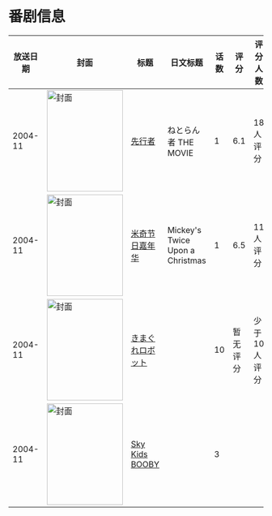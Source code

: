# 番剧信息

|放送日期|封面|标题|日文标题|话数|评分|评分人数|
|---|---|---|---|---|---|---|
|2004-11|<img src="//lain.bgm.tv/pic/cover/c/a1/bb/73445_GH0uH.jpg" alt="封面" style="width:150px;height:200px;object-fit:cover;">|[先行者](https://bangumi.tv/subject/73445)|ねとらん者 THE MOVIE|1|6.1|18人评分|
|2004-11|<img src="//lain.bgm.tv/pic/cover/c/d1/0b/113012_06Jh4.jpg" alt="封面" style="width:150px;height:200px;object-fit:cover;">|[米奇节日嘉年华](https://bangumi.tv/subject/113012)|Mickey's Twice Upon a Christmas|1|6.5|11人评分|
|2004-11|<img src="//lain.bgm.tv/pic/cover/c/c3/a2/112443_7B0me.jpg" alt="封面" style="width:150px;height:200px;object-fit:cover;">|[きまぐれロボット](https://bangumi.tv/subject/112443)||10|暂无评分|少于10人评分|
|2004-11|<img src="//lain.bgm.tv/pic/cover/c/02/01/310513_y7Y22.jpg" alt="封面" style="width:150px;height:200px;object-fit:cover;">|[Sky Kids BOOBY](https://bangumi.tv/subject/310513)||3|||
